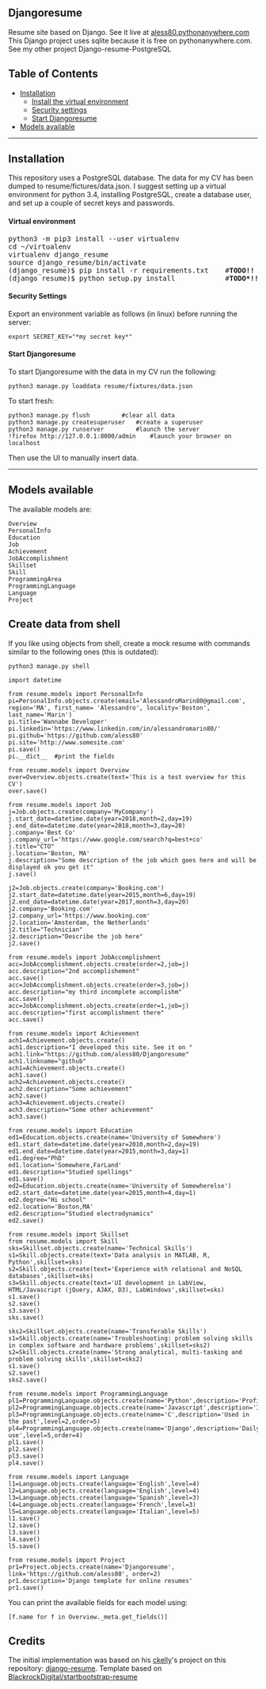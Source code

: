 ## Djangoresume
Resume site based on Django. See it live at [aless80.pythonanywhere.com](https://aless80.pythonanywhere.com/)
This Django project uses sqlite because it is free on pythonanywhere.com. See my other project Django-resume-PostgreSQL 

## Table of Contents
* [Installation](#installation)  
  * [Install the virtual environment](#virtual-environment)
  * [Security settings](#security-settings)
  * [Start Djangoresume](#start-djangoresume)  
* [Models available](#models-available)  

-------------

## Installation
This repository uses a PostgreSQL database. The data for my CV has been dumped to resume/fictures/data.json. 
I suggest setting up a virtual environment for python 3.4, installing PostgreSQL, create a database user, and set up a couple of secret keys and passwords.

#### Virtual environment
<pre>
python3 -m pip3 install --user virtualenv 
cd ~/virtualenv 
virtualenv django_resume
source django_resume/bin/activate
(django_resume)$ pip install -r requirements.txt 	#<b>TODO!!</b>
(django_resume)$ python setup.py install          	#<b>TODO*!!</b>
</pre>

#### Security Settings
Export an environment variable as follows (in linux) before running the server:
```
export SECRET_KEY="*my secret key*"
```

#### Start Djangoresume
To start Djangoresume with the data in my CV run the following: 
```
python3 manage.py loaddata resume/fixtures/data.json
```
To start fresh: 
```
python3 manage.py flush 		#clear all data
python3 manage.py createsuperuser 	#create a superuser
python3 manage.py runserver 		#launch the server
!firefox http://127.0.0.1:8000/admin 	#launch your browser on localhost
```
Then use the UI to manually insert data.

----------

## Models available
The available models are:  
```
Overview  
PersonalInfo  
Education  
Job  
Achievement  
JobAccomplishment  
Skillset  
Skill  
ProgrammingArea  
ProgrammingLanguage  
Language  
Project  
```

## Create data from shell
If you like using objects from shell, create a mock resume with commands similar to the following ones (this is outdated): 

```
python3 manage.py shell

import datetime

from resume.models import PersonalInfo
pi=PersonalInfo.objects.create(email='AlessandroMarin80@gmail.com', region='MA', first_name= 'Alessandro', locality='Boston', last_name='Marin')
pi.title='Wannabe Developer'
pi.linkedin='https://www.linkedin.com/in/alessandromarin80/'
pi.github='https://github.com/aless80'
pi.site='http://www.somesite.com'
pi.save()
pi.__dict__  #print the fields

from resume.models import Overview
over=Overview.objects.create(text='This is a test overview for this CV')
over.save()

from resume.models import Job
j=Job.objects.create(company='MyCompany')
j.start_date=datetime.date(year=2018,month=2,day=19)
j.end_date=datetime.date(year=2018,month=3,day=20)
j.company='Best Co'
j.company_url='https://www.google.com/search?q=best+co'
j.title="CTO"
j.location='Boston, MA'
j.description="Some description of the job which goes here and will be displayed ok you get it"
j.save()

j2=Job.objects.create(company='Booking.com')
j2.start_date=datetime.date(year=2015,month=6,day=19)
j2.end_date=datetime.date(year=2017,month=3,day=20)
j2.company='Booking.com'
j2.company_url='https://www.booking.com'
j2.location='Amsterdam, the Netherlands'
j2.title="Technician"
j2.description="Describe the job here"
j2.save()

from resume.models import JobAccomplishment
acc=JobAccomplishment.objects.create(order=2,job=j)
acc.description="2nd accomplishement"
acc.save()
acc=JobAccomplishment.objects.create(order=3,job=j)
acc.description="my third incomplete accomplishm"
acc.save()
acc=JobAccomplishment.objects.create(order=1,job=j)
acc.description="first accomplishment there"
acc.save()

from resume.models import Achievement
ach1=Achievement.objects.create()
ach1.description="I developed this site. See it on "
ach1.link="https://github.com/aless80/Djangoresume"
ach1.linkname="github"
ach1=Achievement.objects.create()
ach1.save()
ach2=Achievement.objects.create()
ach2.description="Some achievement"
ach2.save()
ach3=Achievement.objects.create()
ach3.description="Some other achievement"
ach3.save()

from resume.models import Education
ed1=Education.objects.create(name='University of Somewhere')
ed1.start_date=datetime.date(year=2010,month=2,day=19)
ed1.end_date=datetime.date(year=2015,month=3,day=1)
ed1.degree="PhD"
ed1.location='Somewhere,FarLand'
ed1.description="Studied spellings"
ed1.save()
ed2=Education.objects.create(name='University of Somewherelse')
ed2.start_date=datetime.date(year=2015,month=4,day=1)
ed2.degree="Hi school"
ed2.location='Boston,MA'
ed2.description="Studied electrodynamics"
ed2.save()

from resume.models import Skillset
from resume.models import Skill
sks=Skillset.objects.create(name='Technical Skills')
s1=Skill.objects.create(text='Data analysis in MATLAB, R, Python',skillset=sks)
s2=Skill.objects.create(text='Experience with relational and NoSQL databases',skillset=sks)
s3=Skill.objects.create(text='UI development in LabView, HTML/Javascript (jQuery, AJAX, D3), LabWindows',skillset=sks)
s1.save()
s2.save()
s3.save()
sks.save()

sks2=Skillset.objects.create(name='Transferable Skills')
s1=Skill.objects.create(name='Troubleshooting: problem solving skills in complex software and hardware problems',skillset=sks2)
s2=Skill.objects.create(name='Strong analytical, multi-tasking and problem solving skills',skillset=sks2)
s1.save()
s2.save()
sks2.save()

from resume.models import ProgrammingLanguage
pl1=ProgrammingLanguage.objects.create(name='Python',description='Proficient',level=5)
pl2=ProgrammingLanguage.objects.create(name='Javascript',description='Intermediate',level=3,order=2)
pl3=ProgrammingLanguage.objects.create(name='C',description='Used in the past',level=2,order=5)
pl4=ProgrammingLanguage.objects.create(name='Django',description='Daily use',level=5,order=4)
pl1.save()
pl2.save()
pl3.save()
pl4.save()

from resume.models import Language
l1=Language.objects.create(language='English',level=4)
l2=Language.objects.create(language='English',level=4)
l3=Language.objects.create(language='Spanish',level=3)
l4=Language.objects.create(language='French',level=3)
l5=Language.objects.create(language='Italian',level=5)
l1.save()
l2.save()
l3.save()
l4.save()
l5.save()

from resume.models import Project
pr1=Project.objects.create(name='Djangoresume', link='https://github.com/aless80', order=2)
pr1.description='Django template for online resumes'
pr1.save()

```

You can print the available fields for each model using:
```
[f.name for f in Overview._meta.get_fields()]
```

## Credits
The initial implementation was based on his [ckelly](https://github.com/ckelly)'s project on this repository: [django-resume](https://github.com/ckelly/django-resume). 
Template based on [BlackrockDigital/startbootstrap-resume](https://github.com/BlackrockDigital/startbootstrap-resume)
